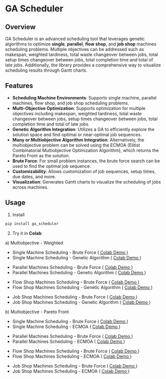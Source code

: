 # GA Scheduler

## Overview

GA Scheduler is an advanced scheduling tool that leverages genetic algorithms to optimize **single**, **parallel**, **flow shop**, and **job shop** machines scheduling problems. Multiple objectives can be addressed such as makespan, weighted tardiness, total waste changeover between jobs, total setup times changeover between jobs, total completion time and total of late jobs. Additionally, the library provides a comprehensive way to visualize scheduling results through Gantt charts.

## Features

- **Scheduling Machine Environments**: Supports single machine, parallel machines, flow shop, and job shop scheduling problems.
- **Multi-Objective Optimization**: Supports optimization for multiple objectives including makespan, weighted tardiness, total waste changeover between jobs, setup times changeover between jobs, total completion time and total of late jobs.
- **Genetic Algorithm Integration**: Utilizes a GA to efficiently explore the solution space and find optimal or near-optimal job sequences.
- **Many or Multiobjective Algorithm Integration**: Alternatively, the multiobjective problem can be solved using the ECMOA (Elitist Combinatorial Multiobjective Optimization Algorithm), which returns the Pareto Front as the solution.
- **Brute Force**: For small problem instances, the brute force search can be used to find the optimal job sequence.
- **Customizability**: Allows customization of job sequences, setup times, due dates, and more.
- **Visualization**: Generates Gantt charts to visualize the scheduling of jobs across machines.

## Usage

1. Install

```bash
pip install ga_scheduler

```

2. Try it in **Colab**:

a) Multiobjective - Weighted 

- Single Machine Scheduling - Brute Force ( [ Colab Demo ](https://colab.research.google.com/drive/1f8j9R3vClF9kmJGrS8ODGDCy_JWnh7lL?usp=sharing)) 
- Single Machine Scheduling - Genetic Algorithm ( [ Colab Demo ](https://colab.research.google.com/drive/1EevgVgIl0g9ELvUdMKRy38hKItrrPwI7?usp=sharing)) 
<!-- -->
- Parallel Machines Scheduling - Brute Force ( [ Colab Demo ](https://colab.research.google.com/drive/1qQmvkkNliPAVlTk2ShvM0Di9JAKzkqmL?usp=sharing)) 
- Parallel Machines Scheduling - Genetic Algorithm ( [ Colab Demo ](https://colab.research.google.com/drive/1yyfWNei8JNWpsOuy3UBB-pm0MIW5uxQO?usp=sharing)) 
<!-- -->
- Flow Shop Machines Scheduling - Brute Force ( [ Colab Demo ](https://colab.research.google.com/drive/1Fiq5JB9jNXjc_HSDUhEWvujILse2QdfD?usp=sharing)) 
- Flow Shop Machines Scheduling - Genetic Algorithm ( [ Colab Demo ](https://colab.research.google.com/drive/1CqcoXxyBypo_maEE7_-55s64_dsnJ42w?usp=sharing))
<!-- -->
- Job Shop Machines Scheduling - Brute Force ( [ Colab Demo ](https://colab.research.google.com/drive/1MCo3msB8cVbjg-fT9FV5QBmTKFM6km3a?usp=sharing)) 
- Job Shop Machines Scheduling - Genetic Algorithm ( [ Colab Demo ](https://colab.research.google.com/drive/1etJc3z0JMVx4FQBLZCZbCgtQsyt1pjQJ?usp=sharing)) 
 
b) Multiobjective - Pareto Front

- Single Machine Scheduling - Brute Force ( [ Colab Demo ](https://colab.research.google.com/drive/1QF7eG4JYdl1BjlIBRvmNGAw3r-QzPuR4?usp=sharing)) 
- Single Machine Scheduling - ECMOA ( [ Colab Demo ](https://colab.research.google.com/drive/1ex07yTxUPzZiGomtR1PepKYyJhzI7vdF?usp=sharing)) 
<!-- -->
- Parallel Machines Scheduling - Brute Force ( [ Colab Demo ](https://colab.research.google.com/drive/1xPqmIEaIwmYrJNIFb9BSSM1XEqFpyMKL?usp=sharing)) 
- Parallel Machines Scheduling - ECMOA ( [ Colab Demo ](https://colab.research.google.com/drive/140ZoIMwzQizsRz6TefsbxWG9d4mBatfC?usp=sharing)) 
<!-- -->
- Flow Shop Machines Scheduling - Brute Force ( [ Colab Demo ](https://colab.research.google.com/drive/1Vom9tdoDzX0D9qdCe3wBErUVtN0nGko3?usp=sharing)) 
- Flow Shop Machines Scheduling - ECMOA ( [ Colab Demo ](https://colab.research.google.com/drive/1DXeifEbk2XeQocG81WRGKtVDFoxdB6RW?usp=sharing))
<!-- -->
- Job Shop Machines Scheduling - Brute Force ( [ Colab Demo ](https://colab.research.google.com/drive/13LK2Ckc8XoftJosNQn7f7bNa0U56Zy4p?usp=sharing)) 
- Job Shop Machines Scheduling - ECMOA ( [ Colab Demo ](https://colab.research.google.com/drive/1PYV0afWMVYREwtRQRbNm1u8McDczAb0k?usp=sharing)) 
